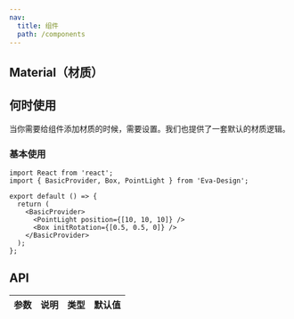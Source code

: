```yaml
---
nav:
  title: 组件
  path: /components
---
```


## Material（材质）

## 何时使用

当你需要给组件添加材质的时候，需要设置。我们也提供了一套默认的材质逻辑。

### 基本使用

```tsx
import React from 'react';
import { BasicProvider, Box, PointLight } from 'Eva-Design';

export default () => {
  return (
    <BasicProvider>
      <PointLight position={[10, 10, 10]} />
      <Box initRotation={[0.5, 0.5, 0]} />
    </BasicProvider>
  );
};
```

## API

| 参数 | 说明 | 类型 | 默认值 |
| ---- | ---- | ---- | ------ |
